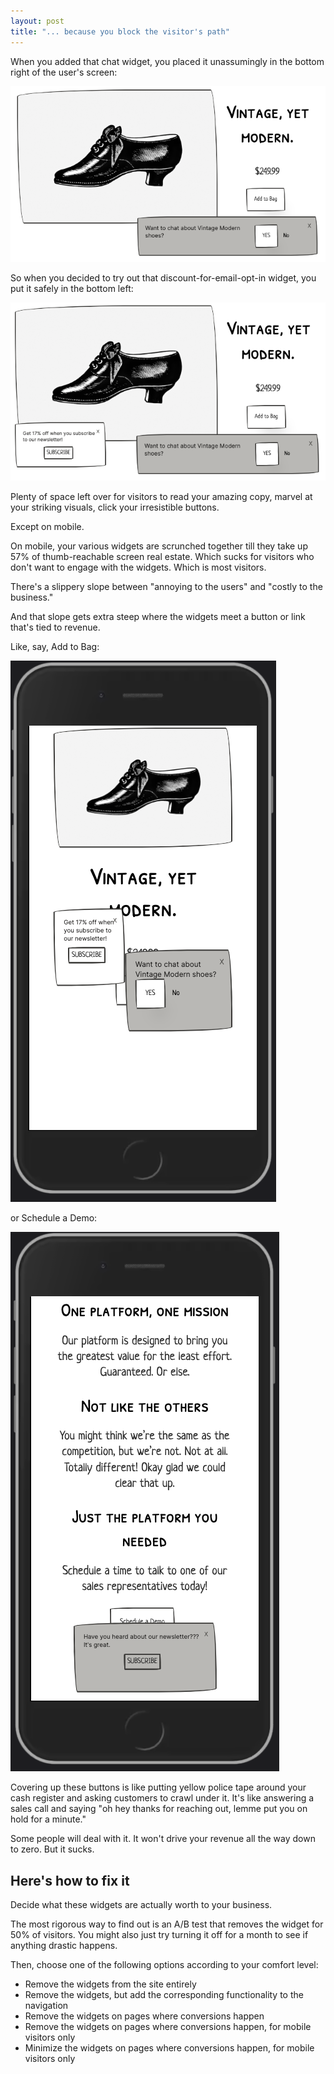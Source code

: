 ```yaml
---
layout: post
title: "... because you block the visitor's path"
---
```


When you added that chat widget, you placed it unassumingly in the bottom right of the user's screen:

![shoe store with a single widget](/assets/images/one-widget.png)

So when you decided to try out that discount-for-email-opt-in widget, you put it safely in the bottom left:

![shoe store with two widgets](/assets/images/two-widgets.png)

Plenty of space left over for visitors to read your amazing copy, marvel at your striking visuals, click your irresistible buttons.

Except on mobile.

On mobile, your various widgets are scrunched together till they take up 57% of thumb-reachable screen real estate. Which sucks for visitors who don't want to engage with the widgets. Which is most visitors.

There's a slippery slope between "annoying to the users" and "costly to the business."

And that slope gets extra steep where the widgets meet a button or link that's tied to revenue.

Like, say, Add to Bag:

![shoe store with two widgets blocking view on mobile](/assets/images/two-widgets-mobile.png)

or Schedule a Demo:

![web page with "schedule a demo" button blocked by widget](/assets/images/schedule-a-demo-blocked.png)

Covering up these buttons is like putting yellow police tape around your cash register and asking customers to crawl under it. It's like answering a sales call and saying "oh hey thanks for reaching out, lemme put you on hold for a minute."

Some people will deal with it. It won't drive your revenue all the way down to zero. But it sucks.

## Here's how to fix it

Decide what these widgets are actually worth to your business.

The most rigorous way to find out is an A/B test that removes the widget for 50% of visitors. You might also just try turning it off for a month to see if anything drastic happens.

Then, choose one of the following options according to your comfort level:

* Remove the widgets from the site entirely
* Remove the widgets, but add the corresponding functionality to the navigation
* Remove the widgets on pages where conversions happen
* Remove the widgets on pages where conversions happen, for mobile visitors only
* Minimize the widgets on pages where conversions happen, for mobile visitors only

